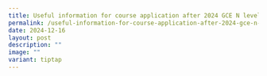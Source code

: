 ```yaml
---
title: Useful information for course application after 2024 GCE N level examinations
permalink: /useful-information-for-course-application-after-2024-gce-n-level-examinations/
date: 2024-12-16
layout: post
description: ""
image: ""
variant: tiptap
---
```

